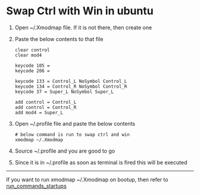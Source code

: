 # Swap Ctrl with Win in ubuntu

1. Open ~/.Xmodmap file. If it is not there, then create one

2. Paste the below contents to that file

   ```
   clear control
   clear mod4

   keycode 105 =
   keycode 206 =

   keycode 133 = Control_L NoSymbol Control_L
   keycode 134 = Control_R NoSymbol Control_R
   keycode 37 = Super_L NoSymbol Super_L

   add control = Control_L
   add control = Control_R
   add mod4 = Super_L
   ```

3. Open ~/.profile file and paste the below contents

   ```
   # below command is run to swap ctrl and win
   xmodmap ~/.Xmodmap
   ```

4. Source ~/.profile and you are good to go

5. Since it is in ~/.profile as soon as terminal is fired this will be executed

------------------------------

If you want to run xmodmap ~/.Xmodmap on bootup, then refer to [run_commands_startups](run_commands_on_bootup.md)